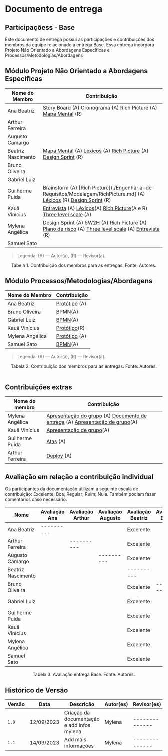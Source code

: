 # Documento de entrega
## Participaçõess - Base

Este documento de entrega possui as participações e contribuiçôes dos membros da equipe relacionado a entrega Base.
Essa entrega incorpora Projeto Não Orientado a Abordagens Específicas e Processos/Metodologias/Abordagens

## Módulo Projeto Não Orientado a Abordagens Específicas

| Nome do Membro     | Contribuição                                                                                                                                                                                  |
|--------------------|-----------------------------------------------------------------------------------------------------------------------------------------------------------------------------------------------|
| Ana Beatriz        | [Story Board](add) (A) [Cronograma](add) (A) [Rich Picture](add) (A) [Mapa Mental](add) (R)|     
| Arthur Ferreira    |                                                                                                                    |     
| Augusto Camargo    |                                                                                                                                          |     
| Beatriz Nascimento |  [Mapa Mental](Adicionar) (A) [Léxicos](Adicionar) (A)  [Rich Picture](Adicionar) (A) [Design Sprint](Adicionar) (R)                                                                                                                         |     
| Bruno Oliveira     |                                                        |     
| Gabriel Luiz       |                                                                                                                            |     
| Guilherme Puida    | [Brainstorm](./Engenharia-de-Requisitos/Elicitação/Brainstorm.md) (A) [Rich Picture](./Engenharia-de-Requisitos/Modelagem/RichPicture.md] (A) [Léxicos](./Engenharia-de-Requisitos/Modelagem/Léxicos.md) (R) [Design Sprint](Adicionar) (R) |
| Kauã Vinícius      |  [Entrevista](./Engenharia-de-Requisitos/Elicitação/Entrevista.md) (A) [Léxicos](./Engenharia-de-Requisitos/Modelagem/Léxicos.md)(A)  [Rich Picture](Adicionar)(A e R) [Three level scale](Adicionar) (A)                                                                                                                                     |     
| Mylena Angélica    | [Design Sprint](2.0.Design_Sprint.md) (A) [5W2H](./Engenharia-de-Requisitos/Elicitação/5W2H.md) (A) [Rich Picture](Adicionar) (A)  [Plano de risco](Adicionar) (A) [Three level scale](Adicionar) (A) [Entrevista](Adicionar) (R) |     
| Samuel Sato        | |     

> Legenda: (A) — Autor(a), (R) — Revisor(a).

<div style="text-align: center"> Tabela 1. Contribuição dos membros para as entregas. Fonte: Autores.</div>

## Módulo Processos/Metodologias/Abordagens

| Nome do Membro     | Contribuição                                                                                                                                                                                  |
|--------------------|-----------------------------------------------------------------------------------------------------------------------------------------------------------------------------------------------|
| Ana Beatriz        | [Protótipo](adicionar) (A) |          
| Bruno Oliveira     | [BPMN](adicionar)(A)                                                       |     
| Gabriel Luiz       | [BPMN](adicionar)(A)                                                                                                                    |    
| Kauã Vinícius      |  [Protótipo](adicionar)(R)                                                                                                                   
| Mylena Angélica    | [Protótipo](adicionar) (A) |     
| Samuel Sato        | [BPMN](adicionar)(A) |  
> Legenda: (A) — Autor(a), (R) — Revisor(a).

<div style="text-align: center"> Tabela 2. Contribuição dos membros para as entregas. Fonte: Autores.</div>

<br>

## Contribuições extras

| Nome do membro | Contribuição |
|----------------|--------------|
| Mylena Angélica | [Apresentação do grupo](adicionar) (A) [Documento de entrega](adicionar) (A) [Apresentação de grupo](ApresentacaoDeGrupo.md)(A) |
| Kauã Vinícius | [Apresentação de grupo](ApresentacaoDeGrupo.md)(A) | 
| Guilherme Puida | [Atas](adicionar) (A) |
| Arthur Ferreira | [Deploy](adicionar) (A) |


## Avaliação em relação a contribuição individual
Os participantes da documentação utilizam a seguinte escala de contribuição: Excelente; Boa; Regular; Ruim; Nula. 
Também podiam fazer comentários caso necessário.

|         Nome       | Avaliação Ana | Avaliação Arthur | Avaliação Augusto | Avaliação Beatriz | Avaliação Bruno | Avaliação Gabriel | Avaliação Guilherme | Avaliação Kauã | Avaliação Mylena | Avaliação Samuel | 
|--------------------|---------------|------------------|-------------------|-------------------|-----------------|-------------------|---------------------|----------------|------------------|------------------|
| Ana Beatriz        |----------     |                  |                   |Excelente          |                 |                   | Excelente           |  Excelente              | Excelente        |                  |
| Arthur Ferreira    |               |----------        |                   |Excelente          |                 |                   | Excelente           |   Excelente             |  Excelente       |                  |
| Augusto Camargo    |               |                  |----------         |Excelente          |                 |                   | Excelente           |   Excelente             |  Excelente       |                  |
| Beatriz Nascimento |               |                  |                   |----------         |                 |                   | Excelente           |    Excelente            | Excelente        |                  |
| Bruno Oliveira     |               |                  |                   |Excelente          |----------       |                   | Excelente           |   Excelente             |  Excelente       |                  |
| Gabriel Luiz       |               |                  |                   |Excelente          |                 |----------         | Excelente           |  Excelente              |  Excelente       |                  |
| Guilherme Puida    |               |                  |                   |Excelente          |                 |                   |----------           |  Excelente              | Excelente        |                  |
| Kauã Vinícius      |               |                  |                   |Excelente          |                 |                   | Excelente           |----------      | Excelente        |                  |
| Mylena Angélica    |               |                  |                   |Excelente          |                 |                   | Excelente           |  Excelente              |----------        |                  |
| Samuel Sato        |               |                  |                   |Excelente          |                 |                   | Excelente          |  Excelente              | Excelente        |----------        |                                                                                                                                                        ||

<div style="text-align: center"> Tabela 3. Avaliação entrega Base. Fonte: Autores.</div>


## Histórico de Versão

| Versão | Data       | Descrição | Autor(es)        | Revisor(es)    |
|--------|------------|-----------|------------------|----------------|
| `1.0`  | 12/09/2023 | Criação da documentação e add infos mylena| Mylena           | -------------- |
| `1.1`  | 14/09/2023 | Add mais informações | Mylena           | -------------- |
